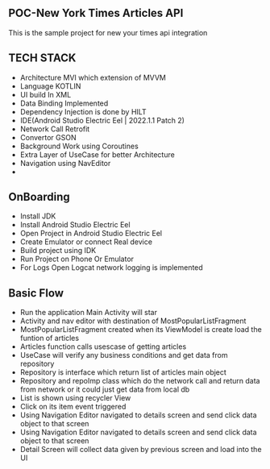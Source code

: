 ## POC-New York Times Articles API
This is the sample project for new your times api integration 

## TECH STACK

- Architecture MVI which extension of MVVM
- Language KOTLIN
- UI build In XML
- Data Binding Implemented
- Dependency Injection is done by HILT
- IDE(Android Studio Electric Eel | 2022.1.1 Patch 2)
- Network Call Retrofit
- Convertor GSON
- Background Work using Coroutines
- Extra Layer of UseCase for better Architecture
- Navigation using NavEditor
- 
## OnBoarding

- Install JDK
- Install Android Studio Electric Eel
- Open Project in Android Studio Electric Eel
- Create Emulator or connect Real device 
- Build project using IDK 
- Run Project on Phone Or Emulator 
- For Logs Open Logcat network logging is implemented

## Basic Flow

- Run the application Main Activity will star
- Activity and nav editor with destination of MostPopularListFragment
- MostPopularListFragment created when its ViewModel is create load the funtion of articles 
- Articles function calls usescase of getting articles 
- UseCase will verify any business conditions and get data from repository 
- Repository is interface which return list of articles main object 
- Repository and repoImp class which do the network call and return data from network or it could just get data from local db
- List is shown using recycler View 
- Click on its item event triggered 
- Using Navigation Editor navigated to details screen and send click data object to that screen 
- Using Navigation Editor navigated to details screen and send click data object to that screen 
- Detail Screen will collect data given by previous screen and load into the UI 
